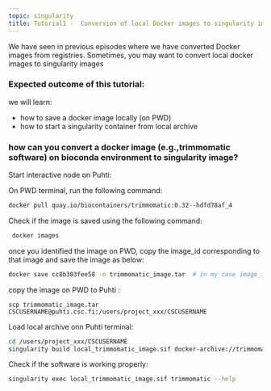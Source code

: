 ```yaml
---
topic: singularity
title: Tutorial1 -  Conversion of local Docker images to singularity image
---
```


We have seen in previous episodes where we have converted Docker images from registries. Sometimes, you may want to convert local docker images to singularity images

###  Expected outcome of this tutorial:
we will learn:
- how to save a docker image locally (on PWD)
- how to start a singularity container from local archive

### how can you convert a docker image (e.g.,trimmomatic software) on bioconda environment to singularity image?

Start interactive node on Puhti:

On PWD terminal, run the following command:

```bash
docker pull quay.io/biocontainers/trimmomatic:0.32--hdfd78af_4
```
Check if the image is saved using the following command:
  
```bash  
 docker images
```
once you identified the image on PWD, copy the image_id corresponding to that image and save the image as below:
```bash
docker save cc8b303fee58 -o trimmomatic_image.tar  # in my case image_id is : cc8b303fee58
```

copy the image on PWD to Puhti :
```  
scp trimmomatic_image.tar CSCUSERNAME@puhti.csc.fi:/users/project_xxx/CSCUSERNAME
```
Load local archive onn Puhti terminal:
```bash
cd /users/project_xxx/CSCUSERNAME
singularity build local_trimmomatic_image.sif docker-archive://trimmomatic_tar
```
Check if the software is working properly:

```bash
singularity exec local_trimmomatic_image.sif trimmomatic --help
```
